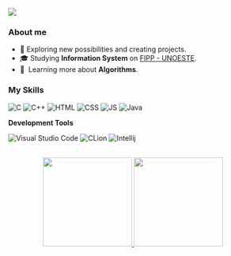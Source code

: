 ![](https://komarev.com/ghpvc/?username=iuricode&color=006bed)

<h3>About me</h3>

- 🚀 Exploring new possibilities and creating projects.
- 🎓 Studying **Information System** on <a href="https://www.unoeste.br/fipp">FIPP - UNOESTE</a>.
- 🌱 &nbsp;Learning more about **Algorithms**.

<h3>My Skills</h3>

![C](https://img.shields.io/badge/-C-61DAFB?logo=c&logoColor=white)
![C++](https://img.shields.io/badge/-C++-61DAFB?logo=cpp&logoColor=white)
![HTML](https://img.shields.io/badge/-HTML-61DAFB?logo=html5&logoColor=white)
![CSS](https://img.shields.io/badge/-CSS-61DAFB?logo=css&logoColor=white)
![JS](https://img.shields.io/badge/-Javascript-61DAFB?logo=javascript&logoColor=white)
![Java](https://img.shields.io/badge/-Java-61DAFB?logo=java&logoColor=white)

**Development Tools**

![Visual Studio Code](https://img.shields.io/badge/-Visual%20Studio%20Code-61DAFB?logo=visual-studio-code&logoColor=white)
![CLion](https://img.shields.io/badge/-CLion-61DAFB?logo=clion&logoColor=white)
![Intellij](https://img.shields.io/badge/-Intellij-61DAFB?logo=intellij&logoColor=white)

<br/>

<div align="center">
  <a href="https://github.com/caiocollete">
  <img height="180em" src="https://github-readme-stats.vercel.app/api?username=caiocollete&show_icons=true&theme=transparent&include_all_commits=true&count_private=true"/>
  <img height="180em" src="https://github-readme-stats.vercel.app/api/top-langs/?username=caiocollete&layout=compact&langs_count=10&theme=transparent"/>
</div>

